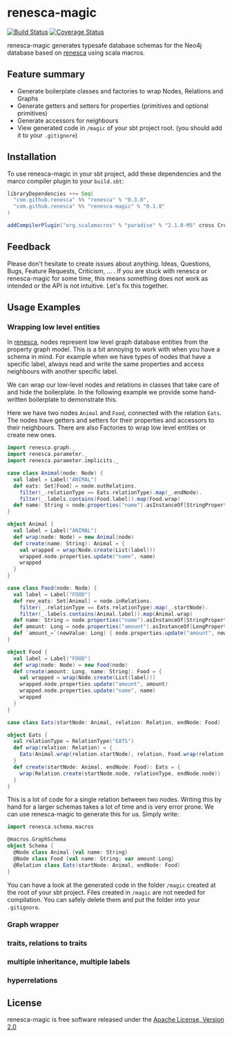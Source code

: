 # renesca-magic
[![Build Status](https://travis-ci.org/renesca/renesca-magic.svg?branch=master)](https://travis-ci.org/renesca/renesca-magic)
[![Coverage Status](https://coveralls.io/repos/renesca/renesca-magic/badge.svg?branch=master)](https://coveralls.io/r/renesca/renesca-magic?branch=master)

renesca-magic generates typesafe database schemas for the Neo4j database based on [renesca](https://github.com/renesca/renesca) using scala macros.

## Feature summary
- Generate boilerplate classes and factories to wrap Nodes, Relations and Graphs
- Generate getters and setters for properties (primitives and optional primitives)
- Generate accessors for neighbours
- View generated code in ```/magic``` of your sbt project root. (you should add it to your ```.gitignore```)

## Installation

To use renesca-magic in your sbt project, add these dependencies and the marco compiler plugin to your ```build.sbt```:

```scala
libraryDependencies ++= Seq(
  "com.github.renesca" %% "renesca" % "0.3.0",
  "com.github.renesca" %% "renesca-magic" % "0.1.8"
)

addCompilerPlugin("org.scalamacros" % "paradise" % "2.1.0-M5" cross CrossVersion.full)
```

## Feedback
Please don't hesitate to create issues about anything. Ideas, Questions, Bugs, Feature Requests, Criticism, ... . If you are stuck with renesca or renesca-magic for some time, this means something does not work as intended or the API is not intuitive. Let's fix this together.


## Usage Examples
### Wrapping low level entities
In [renesca](https://github.com/renesca/renesca), nodes represent low level graph database entities from the property graph model. This is a bit annoying to work with when you have a schema in mind. For example when we have types of nodes that have a specific label, always read and write the same properties and access neighbours with another specific label.

We can wrap our low-level nodes and relations in classes that take care of and hide the boilerplate. In the following example we provide some hand-written boilerplate to demonstrate this.

Here we have two nodes ```Animal``` and ```Food```, connected with the relation ```Eats```. The nodes have getters and setters for their properties and accessors to their neighbours. There are also Factories to wrap low level entities or create new ones.

```scala
import renesca.graph._
import renesca.parameter._
import renesca.parameter.implicits._

case class Animal(node: Node) {
  val label = Label("ANIMAL")
  def eats: Set[Food] = node.outRelations.
    filter(_.relationType == Eats.relationType).map(_.endNode).
    filter(_.labels.contains(Food.label)).map(Food.wrap)
  def name: String = node.properties("name").asInstanceOf[StringPropertyValue]
}

object Animal {
  val label = Label("ANIMAL")
  def wrap(node: Node) = new Animal(node)
  def create(name: String): Animal = {
    val wrapped = wrap(Node.create(List(label)))
    wrapped.node.properties.update("name", name)
    wrapped
  }
}

case class Food(node: Node) {
  val label = Label("FOOD")
  def rev_eats: Set[Animal] = node.inRelations.
    filter(_.relationType == Eats.relationType).map(_.startNode).
    filter(_.labels.contains(Animal.label)).map(Animal.wrap)
  def name: String = node.properties("name").asInstanceOf[StringPropertyValue]
  def amount: Long = node.properties("amount").asInstanceOf[LongPropertyValue]
  def `amount_=`(newValue: Long) { node.properties.update("amount", newValue) }
}

object Food {
  val label = Label("FOOD")
  def wrap(node: Node) = new Food(node)
  def create(amount: Long, name: String): Food = {
    val wrapped = wrap(Node.create(List(label)))
    wrapped.node.properties.update("amount", amount)
    wrapped.node.properties.update("name", name)
    wrapped
  }
}

case class Eats(startNode: Animal, relation: Relation, endNode: Food)

object Eats {
  val relationType = RelationType("EATS")
  def wrap(relation: Relation) = {
    Eats(Animal.wrap(relation.startNode), relation, Food.wrap(relation.endNode))
  }
  def create(startNode: Animal, endNode: Food): Eats = {
    wrap(Relation.create(startNode.node, relationType, endNode.node))
  }
}
```

This is a lot of code for a single relation between two nodes. Writing this by hand for a larger schemas takes a lot of time and is very error prone. We can use renesca-magic to generate this for us. Simply write:

```scala
import renesca.schema.macros

@macros.GraphSchema
object Schema {
  @Node class Animal {val name: String}
  @Node class Food {val name: String; var amount:Long}
  @Relation class Eats(startNode: Animal, endNode: Food)
}
```

You can have a look at the generated code in the folder ```/magic``` created at the root of your sbt project. Files created in ```/magic``` are not needed for compilation. You can safely delete them and put the folder into your ```.gitignore```.

### Graph wrapper
### traits, relations to traits
### multiple inheritance, multiple labels
### hyperrelations

## License
renesca-magic is free software released under the [Apache License, Version 2.0][Apache]

[Apache]: http://www.apache.org/licenses/LICENSE-2.0
